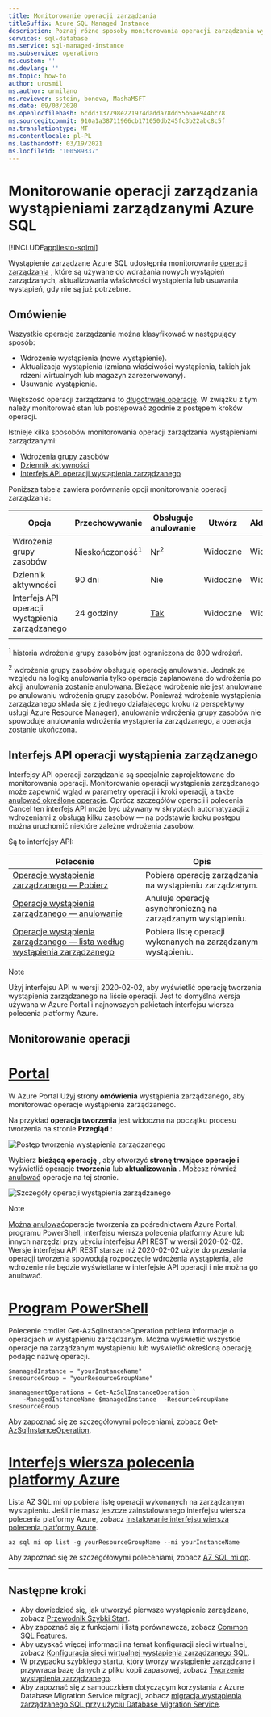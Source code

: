 ```yaml
---
title: Monitorowanie operacji zarządzania
titleSuffix: Azure SQL Managed Instance
description: Poznaj różne sposoby monitorowania operacji zarządzania wystąpieniami zarządzanymi przez usługę Azure SQL.
services: sql-database
ms.service: sql-managed-instance
ms.subservice: operations
ms.custom: ''
ms.devlang: ''
ms.topic: how-to
author: urosmil
ms.author: urmilano
ms.reviewer: sstein, bonova, MashaMSFT
ms.date: 09/03/2020
ms.openlocfilehash: 6cdd3137798e221974dadda78dd55b6ae944bc78
ms.sourcegitcommit: 910a1a38711966cb171050db245fc3b22abc8c5f
ms.translationtype: MT
ms.contentlocale: pl-PL
ms.lasthandoff: 03/19/2021
ms.locfileid: "100589337"
---
```

# <a name="monitoring-azure-sql-managed-instance-management-operations"></a>Monitorowanie operacji zarządzania wystąpieniami zarządzanymi Azure SQL
[!INCLUDE[appliesto-sqlmi](../includes/appliesto-sqlmi.md)]

Wystąpienie zarządzane Azure SQL udostępnia monitorowanie [operacji zarządzania](management-operations-overview.md) , które są używane do wdrażania nowych wystąpień zarządzanych, aktualizowania właściwości wystąpienia lub usuwania wystąpień, gdy nie są już potrzebne. 

## <a name="overview"></a>Omówienie

Wszystkie operacje zarządzania można klasyfikować w następujący sposób:

- Wdrożenie wystąpienia (nowe wystąpienie).
- Aktualizacja wystąpienia (zmiana właściwości wystąpienia, takich jak rdzeni wirtualnych lub magazyn zarezerwowany).
- Usuwanie wystąpienia.

Większość operacji zarządzania to [długotrwałe operacje](management-operations-overview.md#duration). W związku z tym należy monitorować stan lub postępować zgodnie z postępem kroków operacji. 

Istnieje kilka sposobów monitorowania operacji zarządzania wystąpieniami zarządzanymi:

- [Wdrożenia grupy zasobów](../../azure-resource-manager/templates/deployment-history.md)
- [Dziennik aktywności](../../azure-monitor/essentials/activity-log.md)
- [Interfejs API operacji wystąpienia zarządzanego](#managed-instance-operations-api)


Poniższa tabela zawiera porównanie opcji monitorowania operacji zarządzania: 

| Opcja | Przechowywanie | Obsługuje anulowanie | Utwórz | Aktualizacja | Usuń | Anuluj | Kroki |
| --- | --- | --- | --- | --- | --- | --- | --- |
| Wdrożenia grupy zasobów | Nieskończoność<sup>1</sup> | Nr<sup>2</sup> | Widoczne | Widoczne | Niewidoczne | Widoczne | Niewidoczne |
| Dziennik aktywności | 90 dni | Nie | Widoczne | Widoczne | Widoczne | Widoczne |  Niewidoczne |
| Interfejs API operacji wystąpienia zarządzanego | 24 godziny | [Tak](management-operations-cancel.md) | Widoczne | Widoczne | Widoczne | Widoczne | Widoczne |
|  |  |  |  |  |  |  | |

<sup>1</sup> historia wdrożenia grupy zasobów jest ograniczona do 800 wdrożeń.

<sup>2</sup> wdrożenia grupy zasobów obsługują operację anulowania. Jednak ze względu na logikę anulowania tylko operacja zaplanowana do wdrożenia po akcji anulowania zostanie anulowana. Bieżące wdrożenie nie jest anulowane po anulowaniu wdrożenia grupy zasobów. Ponieważ wdrożenie wystąpienia zarządzanego składa się z jednego działającego kroku (z perspektywy usługi Azure Resource Manager), anulowanie wdrożenia grupy zasobów nie spowoduje anulowania wdrożenia wystąpienia zarządzanego, a operacja zostanie ukończona. 

## <a name="managed-instance-operations-api"></a>Interfejs API operacji wystąpienia zarządzanego

Interfejsy API operacji zarządzania są specjalnie zaprojektowane do monitorowania operacji. Monitorowanie operacji wystąpienia zarządzanego może zapewnić wgląd w parametry operacji i kroki operacji, a także [anulować określone operacje](management-operations-cancel.md). Oprócz szczegółów operacji i polecenia Cancel ten interfejs API może być używany w skryptach automatyzacji z wdrożeniami z obsługą kilku zasobów — na podstawie kroku postępu można uruchomić niektóre zależne wdrożenia zasobów.

Są to interfejsy API: 

| Polecenie | Opis |
| --- | --- |
|[Operacje wystąpienia zarządzanego — Pobierz](/rest/api/sql/managedinstanceoperations/get)|Pobiera operację zarządzania na wystąpieniu zarządzanym.|
|[Operacje wystąpienia zarządzanego — anulowanie](/rest/api/sql/managedinstanceoperations/cancel)|Anuluje operację asynchroniczną na zarządzanym wystąpieniu.|
|[Operacje wystąpienia zarządzanego — lista według wystąpienia zarządzanego](/rest/api/sql/managedinstanceoperations/listbymanagedinstance)|Pobiera listę operacji wykonanych na zarządzanym wystąpieniu.|

> [!NOTE]
> Użyj interfejsu API w wersji 2020-02-02, aby wyświetlić operację tworzenia wystąpienia zarządzanego na liście operacji. Jest to domyślna wersja używana w Azure Portal i najnowszych pakietach interfejsu wiersza polecenia platformy Azure.

## <a name="monitor-operations"></a>Monitorowanie operacji

# <a name="portal"></a>[Portal](#tab/azure-portal)

W Azure Portal Użyj strony **omówienia** wystąpienia zarządzanego, aby monitorować operacje wystąpienia zarządzanego. 

Na przykład **operacja tworzenia** jest widoczna na początku procesu tworzenia na stronie **Przegląd** : 

![Postęp tworzenia wystąpienia zarządzanego](./media/management-operations-monitor/monitoring-create-operation.png)

Wybierz **bieżącą operację** , aby otworzyć **stronę trwające operacje i** wyświetlić operacje **tworzenia** lub **aktualizowania** . Możesz również [anulować](management-operations-cancel.md) operacje na tej stronie.  

![Szczegóły operacji wystąpienia zarządzanego](./media/management-operations-monitor/monitoring-operation-details.png)

> [!NOTE]
> [Można anulować](management-operations-cancel.md)operacje tworzenia za pośrednictwem Azure Portal, programu PowerShell, interfejsu wiersza polecenia platformy Azure lub innych narzędzi przy użyciu interfejsu API REST w wersji 2020-02-02. Wersje interfejsu API REST starsze niż 2020-02-02 użyte do przesłania operacji tworzenia spowodują rozpoczęcie wdrożenia wystąpienia, ale wdrożenie nie będzie wyświetlane w interfejsie API operacji i nie można go anulować.

# <a name="powershell"></a>[Program PowerShell](#tab/azure-powershell)

Polecenie cmdlet Get-AzSqlInstanceOperation pobiera informacje o operacjach w wystąpieniu zarządzanym. Można wyświetlić wszystkie operacje na zarządzanym wystąpieniu lub wyświetlić określoną operację, podając nazwę operacji.

```powershell-interactive
$managedInstance = "yourInstanceName"
$resourceGroup = "yourResourceGroupName"

$managementOperations = Get-AzSqlInstanceOperation `
    -ManagedInstanceName $managedInstance  -ResourceGroupName $resourceGroup
```

Aby zapoznać się ze szczegółowymi poleceniami, zobacz [Get-AzSqlInstanceOperation](/powershell/module/az.sql/get-azsqlinstanceoperation).

# <a name="azure-cli"></a>[Interfejs wiersza polecenia platformy Azure](#tab/azure-cli)

Lista AZ SQL mi op pobiera listę operacji wykonanych na zarządzanym wystąpieniu. Jeśli nie masz jeszcze zainstalowanego interfejsu wiersza polecenia platformy Azure, zobacz [Instalowanie interfejsu wiersza polecenia platformy Azure](/cli/azure/install-azure-cli).

```azurecli-interactive
az sql mi op list -g yourResourceGroupName --mi yourInstanceName 
```

Aby zapoznać się ze szczegółowymi poleceniami, zobacz [AZ SQL mi op](/cli/azure/sql/mi/op).

---

## <a name="next-steps"></a>Następne kroki

- Aby dowiedzieć się, jak utworzyć pierwsze wystąpienie zarządzane, zobacz [Przewodnik Szybki Start](instance-create-quickstart.md).
- Aby zapoznać się z funkcjami i listą porównawczą, zobacz [Common SQL Features](../database/features-comparison.md).
- Aby uzyskać więcej informacji na temat konfiguracji sieci wirtualnej, zobacz [Konfiguracja sieci wirtualnej wystąpienia zarządzanego SQL](connectivity-architecture-overview.md).
- W przypadku szybkiego startu, który tworzy wystąpienie zarządzane i przywraca bazę danych z pliku kopii zapasowej, zobacz [Tworzenie wystąpienia zarządzanego](instance-create-quickstart.md).
- Aby zapoznać się z samouczkiem dotyczącym korzystania z Azure Database Migration Service migracji, zobacz [migracja wystąpienia zarządzanego SQL przy użyciu Database Migration Service](../../dms/tutorial-sql-server-to-managed-instance.md).